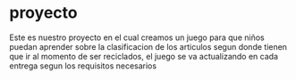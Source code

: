# proyecto
Este es nuestro proyecto en el cual creamos un juego para que niños puedan aprender sobre la clasificacion de los articulos segun donde tienen que ir al momento 
de ser reciclados, el juego se va actualizando en cada entrega segun los requisitos necesarios
